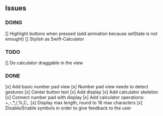 ## Issues

### DOING
[] Highlight buttons when pressed (add animation because setState is not enought)
[] Stylish as Swift-Calculator

### TODO
[] Do calculator draggable in the view

### DONE
[x] Add basic number pad view
[x] Number pad view needs to detect gestures
[x] Center button text
[x] Add display
[x] Add calculator skeleton
[x] Connect number pad with display
[x] Add calculator operations: +,-,*,/,%,C,.
[x] Display max length, round to 16 max characters
[x] Disable/Enable symbols in order to give feedback to the user
